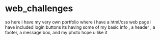 # web_challenges
so here i have my very own portfolio where i have a html/css web page 
i have included login buttons 
its having some of my basic info , a header , a footer, a message box, and my photo
hope u like it
